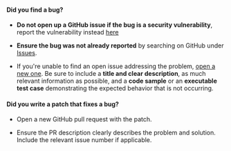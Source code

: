 #### **Did you find a bug?**

* **Do not open up a GitHub issue if the bug is a security vulnerability**, report the vulnerability instead [here](https://github.com/FelixWiemann/arch-scripts/security)

* **Ensure the bug was not already reported** by searching on GitHub under [Issues](https://github.com/FelixWiemann/arch-scripts/issues).

* If you're unable to find an open issue addressing the problem, [open a new one](https://github.com/FelixWiemann/arch-scripts/issues/new). Be sure to include a **title and clear description**, as much relevant information as possible, and a **code sample** or an **executable test case** demonstrating the expected behavior that is not occurring.

#### **Did you write a patch that fixes a bug?**

* Open a new GitHub pull request with the patch.

* Ensure the PR description clearly describes the problem and solution. Include the relevant issue number if applicable.
